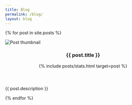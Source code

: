 ```yaml
---
title: Blog
permalink: /blog/
layout: blog
---
```

{% for post in site.posts %}
<div class="card post-preview">
    <img src="/assets/img/posts/{{ post.slug }}/og.PNG" alt="Post thumbnail" />
    <div class="post-preview-body">
        <header>
            <h3 class="post-title">{{ post.title }}</h3>
            {% include posts/stats.html target=post %}
        </header>
        <p class="post-description">{{ post.description }}</p>
        <a class="container-link" href="{{ post.url }}"></a>
    </div>
</div>
{% endfor %}